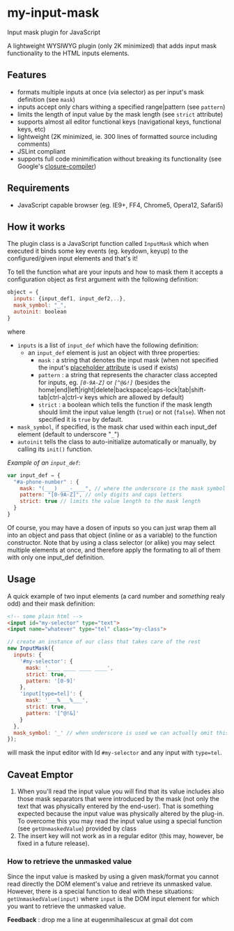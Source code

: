 # my-input-mask
Input mask plugin for JavaScript

A lightweight WYSIWYG plugin (only 2K minimized) that adds input mask functionality to the HTML inputs elements.

## Features
- formats multiple inputs at once (via selector) as per input's mask definition (see `mask`)
- inputs accept only chars withing a specified range|pattern (see `pattern`)
- limits the length of input value by the mask length (see `strict` attribute)
- supports almost all editor functional keys (navigational keys, functional keys, etc)
- lightweight (2K minimized, ie. 300 lines of formatted source including comments)
- JSLint compliant
- supports full code minimification without breaking its functionality (see Google's [closure-compiler](http://closure-compiler.appspot.com/home)) 
 
## Requirements
+ JavaScript capable browser (eg. IE9+, FF4, Chrome5, Opera12, Safari5)

## How it works
The plugin class is a JavaScript function called `InputMask` which when executed it binds some key events (eg. keydown, keyup) to the configured/given input elements and that's it!

To tell the function what are your inputs and how to mask them it accepts a configuration object as first argument with the following definition:
```javascript
object = {
  inputs: {input_def1, input_def2,..},
  mask_symbol: "_",
  autoinit: boolean
}
```
where
 - `inputs` is a list of `input_def` which have the following definition:
   - an `input_def` element is just an object with three properties:
     - `mask` : a string that denotes the input mask (when not specified the input's [placeholder attribute](https://developer.mozilla.org/en/docs/Web/HTML/Element/input#attr-placeholder) is used if exists)
     - `pattern` : a string that represents the character class accepted for inputs, eg. *`[0-9A-Z]`* or *`[^@&!]`* (besides the home|end|left|right|delete|backspace|caps-lock|tab|shift-tab|ctrl-a|ctrl-v keys which are allowed by default)
     - `strict` : a boolean which tells the function if the mask length should limit the input value length (`true`) or not (`false`). When not specified it is `true` by default.
- `mask_symbol`, if specified, is the mask char used within each input_def element (default to underscore "`_`")
- `autoinit` tells the class to auto-initialize automatically or manually, by calling its `init()` function.

*Example of an `input_def`*:
```javascript
var input_def = {
  "#a-phone-number" : {
    mask: "(___) ___-____", // where the underscore is the mask symbol
    pattern: "[0-9A-Z]", // only digits and caps letters
    strict: true // limits the value length to the mask length
  }
} 
```
Of course, you may have a dosen of inputs so you can just wrap them all into an object and pass that object (inline or as a variable) to the function constructor.
Note that by using a class selector (or alike) you may select multiple elements at once, and therefore apply the formating to all of them with only one input_def definition.
## Usage
A quick example of two input elements (a card number and *something* realy odd) and their mask definition:
```html
<!-- some plain html -->
<input id="my-selector" type="text">
<input name="whatever" type="tel" class="my-class">
```   
```javascript
// create an instance of our class that takes care of the rest
new InputMask({
  inputs: {
    '#my-selector': {
      mask: '____ ____ ____ ____',
      strict: true,
      pattern: '[0-9]'
    },
    'input[type=tel]': {
      mask: '___%___%___',
      strict: true,
      pattern: '[^@!&]'
    }
  },
  mask_symbol: '_' // when underscore is used we can actually omit this parameter
});
```
will mask the input editor with Id `#my-selector` and any input with `type=tel`.

## Caveat Emptor
1. When you'll read the input value you will find that its value includes also those mask separators that were introduced by the mask (not only the text that was physically entered by the end-user). That is something expected because the input value was physically altered by the plug-in. To overcome this you may read the input value using a special function (see `getUnmaskedValue`) provided by class
2. The insert key will not work as in a regular editor (this may, however, be fixed in a future release).

### How to retrieve the unmasked value
Since the input value is masked by using a given mask/format you cannot read directly the DOM element's value and retrieve its unmasked value. However, there is a special function to deal with these situations: `getUnmaskedValue(input)` where `input` is the DOM input element for which you want to retrieve the unmasked value.

**Feedback** : drop me a line at eugenmihailescux at gmail dot com